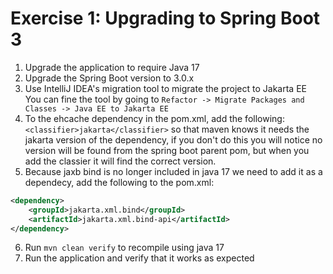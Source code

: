 # Exercise 1: Upgrading to Spring Boot 3
1. Upgrade the application to require Java 17
2. Upgrade the Spring Boot version to 3.0.x
3. Use IntelliJ IDEA's migration tool to migrate the project to Jakarta EE <br />
You can fine the tool by going to `Refactor -> Migrate Packages and Classes -> Java EE to Jakarta EE`
4. To the ehcache dependency in the pom.xml, add the following: `<classifier>jakarta</classifier>` so that maven knows it needs the jakarta version of the dependency, if you don't do this you will notice no version will be found from the spring boot parent pom, but when you add the classier it will find the correct version.
5. Because jaxb bind is no longer included in java 17 we need to add it as a dependecy, add the following to the pom.xml:
```xml
<dependency>
    <groupId>jakarta.xml.bind</groupId>
    <artifactId>jakarta.xml.bind-api</artifactId>
</dependency>
```
6. Run `mvn clean verify` to recompile using java 17
7. Run the application and verify that it works as expected
